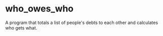 # who_owes_who
A program that totals a list of people's debts to each other and calculates who gets what.
